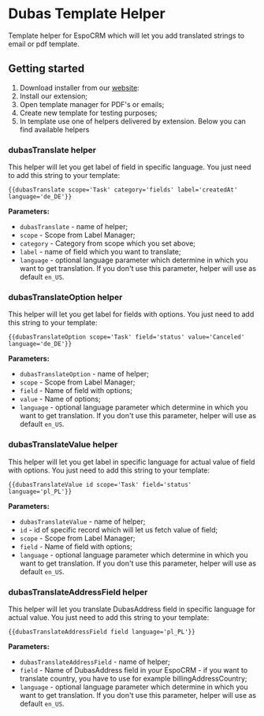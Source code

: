 # Dubas Template Helper
Template helper for EspoCRM which will let you add translated strings to email or pdf template.

## Getting started
1. Download installer from our [website](https://devcrm.it/template-helper):
2. Install our extension;
3. Open template manager for PDF's or emails; 
4. Create new template for testing purposes;
5. In template use one of helpers delivered by extension. Below you can find available helpers

### dubasTranslate helper
This helper will let you get label of field in specific language.
You just need to add this string to your template:

`{{dubasTranslate scope='Task' category='fields' label='createdAt' language='de_DE'}}`

**Parameters:**
+ `dubasTranslate` - name of helper;
+ `scope` - Scope from Label Manager;
+ `category` - Category from scope which you set above;
+ `label` - name of field which you want to translate;
+ `language` - optional language parameter which determine in which you want to get translation. If you don't use this parameter, helper will use as default `en_US`.

### dubasTranslateOption helper
This helper will let you get label for fields with options.
You just need to add this string to your template:

`{{dubasTranslateOption scope='Task' field='status' value='Canceled' language='de_DE'}}`

**Parameters:**
+ `dubasTranslateOption` - name of helper;
+ `scope` - Scope from Label Manager;
+ `field` - Name of field with options;
+ `value` - Name of options; 
+ `language` - optional language parameter which determine in which you want to get translation. If you don't use this parameter, helper will use as default `en_US`.

### dubasTranslateValue helper
This helper will let you get label in specific language for actual value of field with options.
You just need to add this string to your template:

`{{dubasTranslateValue id scope='Task' field='status' language='pl_PL'}}`

**Parameters:**
+ `dubasTranslateValue` - name of helper;
+ `id` - id of specific record which will let us fetch value of field;
+ `scope` - Scope from Label Manager;
+ `field` - Name of field with options;
+ `language` - optional language parameter which determine in which you want to get translation. If you don't use this parameter, helper will use as default `en_US`.

### dubasTranslateAddressField helper
This helper will let you translate DubasAddress field in specific language for actual value.
You just need to add this string to your template:

`{{dubasTranslateAddressField field language='pl_PL'}}`

**Parameters:**
+ `dubasTranslateAddressField` - name of helper;
+ `field` - Name of DubasAddress field in your EspoCRM - if you want to translate country, you have to use for example billingAddressCountry;
+ `language` - optional language parameter which determine in which you want to get translation. If you don't use this parameter, helper will use as default `en_US`.
